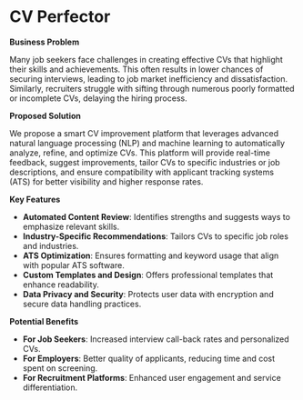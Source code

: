 # CV Perfector

**Business Problem**

Many job seekers face challenges in creating effective CVs that highlight their skills and achievements. This often results in lower chances of securing interviews, leading to job market inefficiency and dissatisfaction. Similarly, recruiters struggle with sifting through numerous poorly formatted or incomplete CVs, delaying the hiring process.

**Proposed Solution**

We propose a smart CV improvement platform that leverages advanced natural language processing (NLP) and machine learning to automatically analyze, refine, and optimize CVs. This platform will provide real-time feedback, suggest improvements, tailor CVs to specific industries or job descriptions, and ensure compatibility with applicant tracking systems (ATS) for better visibility and higher response rates.

**Key Features**

* **Automated Content Review**: Identifies strengths and suggests ways to emphasize relevant skills.
* **Industry-Specific Recommendations**: Tailors CVs to specific job roles and industries.
* **ATS Optimization**: Ensures formatting and keyword usage that align with popular ATS software.
* **Custom Templates and Design**: Offers professional templates that enhance readability.
* **Data Privacy and Security**: Protects user data with encryption and secure data handling practices.

**Potential Benefits**

* **For Job Seekers**: Increased interview call-back rates and personalized CVs.
* **For Employers**: Better quality of applicants, reducing time and cost spent on screening.
* **For Recruitment Platforms**: Enhanced user engagement and service differentiation.



